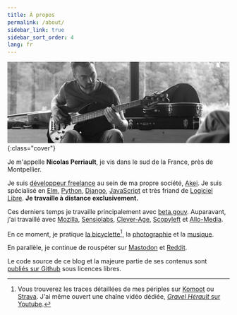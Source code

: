 ```yaml
---
title: À propos
permalink: /about/
sidebar_link: true
sidebar_sort_order: 4
lang: fr
---
```


![me](/static/img/me.png){:class="cover"}

Je m'appelle **Nicolas Perriault**, je vis dans le sud de la France, près de Montpellier.

Je suis [développeur freelance](/code/) au sein de ma propre société, [Akei](https://annuaire-entreprises.data.gouv.fr/entreprise/880760681). Je suis spécialisé en [Elm](/tags/#elm), [Python](/tags/#python), [Django](/tags/#django), [JavaScript](/tags/#javascript) et très friand de [Logiciel Libre](https:/github.com/n1k0). **Je travaille à distance exclusivement.**

Ces derniers temps je travaille principalement avec [beta.gouv](https://beta.gouv.fr/). Auparavant, j'ai travaillé avec [Mozilla](https://mozilla.com/), [Sensiolabs](https://sensiolabs.com/fr/), [Clever-Age](https://www.clever-age.com/), [Scopyleft](http://scopyleft.fr/) et [Allo-Media](https://www.allo-media.net/).

En ce moment, je pratique [la bicyclette](https://balades.perriault.net/)[^1], la [photographie](https://pixelfed.social/n1k0) et la [musique](https://soundcloud.com/n1k0).

En parallèle, je continue de rouspéter sur [Mastodon](https://mamot.fr/@n1k0) et [Reddit](https://www.reddit.com/user/0k1n).

Le code source de ce blog et la majeure partie de ses contenus sont [publiés sur Github](https://github.com/n1k0/nicolas.perriault.net) sous licences libres.

[^1]: Vous trouverez les traces détaillées de mes périples sur [Komoot](https://www.komoot.fr/user/2657954723020) ou [Strava](https://www.strava.com/athletes/n1k0). J'ai même ouvert une chaîne vidéo dédiée, [*Gravel Hérault* sur Youtube](https://www.youtube.com/@GravelHerault).
